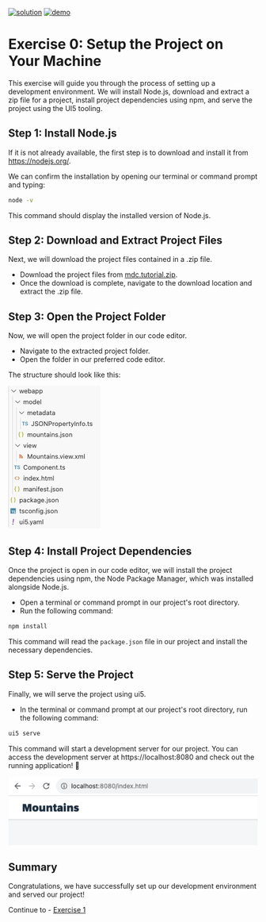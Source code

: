 [![solution](https://flat.badgen.net/badge/solution/available/green?icon=github)](webapp)
[![demo](https://flat.badgen.net/badge/demo/deployed/blue?icon=github)](https://sap-samples.github.io/ui5-mdc-json-tutorial/ex0/dist)
# Exercise 0: Setup the Project on Your Machine

This exercise will guide you through the process of setting up a development environment. We will install Node.js, download and extract a zip file for a project, install project dependencies using npm, and serve the project using the UI5 tooling.

## Step 1: Install Node.js

If it is not already available, the first step is to download and install it from https://nodejs.org/.

We can confirm the installation by opening our terminal or command prompt and typing:

```bash
node -v
```

This command should display the installed version of Node.js.

## Step 2: Download and Extract Project Files

Next, we will download the project files contained in a .zip file.

- Download the project files from [mdc.tutorial.zip](https://github.com/SAP-samples/ui5-mdc-json-tutorial/raw/ghpages/mdc.tutorial.zip).
- Once the download is complete, navigate to the download location and extract the .zip file.

## Step 3: Open the Project Folder

Now, we will open the project folder in our code editor.

- Navigate to the extracted project folder.
- Open the folder in our preferred code editor.

The structure should look like this:

![Alt text](ex0_folder.png)

## Step 4: Install Project Dependencies

Once the project is open in our code editor, we will install the project dependencies using npm, the Node Package Manager, which was installed alongside Node.js.

- Open a terminal or command prompt in our project's root directory.
- Run the following command:

```bash
npm install
```

This command will read the `package.json` file in our project and install the necessary dependencies.

## Step 5: Serve the Project

Finally, we will serve the project using ui5.

- In the terminal or command prompt at our project's root directory, run the following command:

```bash
ui5 serve
```

This command will start a development server for our project. You can access the development server at https://localhost:8080 and check out the running application! 🚀

![Exercise 0 Result](ex0.png)

## Summary
Congratulations, we have successfully set up our development environment and served our project!

Continue to - [Exercise 1](../ex1/readme.md)